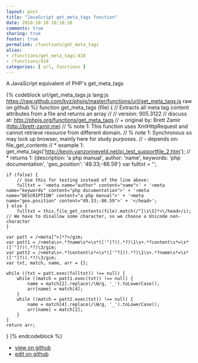 ```yaml
---
layout: post
title: "JavaScript get_meta_tags function"
date: 2010-10-10 10:10:10
comments: true
sharing: true
footer: true
permalink: /functions/get_meta_tags
alias:
- /functions/get_meta_tags:418
- /functions/418
categories: [ url, functions ]
---
```

A JavaScript equivalent of PHP's get_meta_tags
<!-- more -->
{% codeblock url/get_meta_tags.js lang:js https://raw.github.com/kvz/phpjs/master/functions/url/get_meta_tags.js raw on github %}
function get_meta_tags (file) {
    // Extracts all meta tag content attributes from a file and returns an array
    //
    // version: 905.3122
    // discuss at: http://phpjs.org/functions/get_meta_tags
    // +   original by: Brett Zamir (http://brett-zamir.me)
    // %        note 1: This function uses XmlHttpRequest and cannot retrieve resource from different domain.
    // %        note 1: Synchronous so may lock up browser, mainly here for study purposes.
    // -    depends on: file_get_contents
    // *     example 1: get_meta_tags('http://kevin.vanzonneveld.net/pj_test_supportfile_2.htm');
    // *     returns 1: {description: 'a php manual', author: 'name', keywords: 'php documentation', 'geo_position': '49.33;-86.59'}
    var fulltxt = '';

    if (false) {
        // Use this for testing instead of the line above:
        fulltxt = '<meta name="author" content="name">' + '<meta name="keywords" content="php documentation">' + '<meta name="DESCRIPTION" content="a php manual">' + '<meta name="geo.position" content="49.33;-86.59">' + '</head>';
    } else {
        fulltxt = this.file_get_contents(file).match(/^[\s\S]*<\/head>/i); // We have to disallow some character, so we choose a Unicode non-character
    }

    var patt = /<meta[^>]*?>/gim;
    var patt1 = /<meta\s+.*?name\s*=\s*(['"]?)(.*?)\1\s+.*?content\s*=\s*(['"]?)(.*?)\3/gim;
    var patt2 = /<meta\s+.*?content\s*=\s*(['"?])(.*?)\1\s+.*?name\s*=\s*(['"]?)(.*?)\3/gim;
    var txt, match, name, arr = {};

    while ((txt = patt.exec(fulltxt)) !== null) {
        while ((match = patt1.exec(txt)) !== null) {
            name = match[2].replace(/\W/g, '_').toLowerCase();
            arr[name] = match[4];
        }
        while ((match = patt2.exec(txt)) !== null) {
            name = match[4].replace(/\W/g, '_').toLowerCase();
            arr[name] = match[2];
        }
    }
    return arr;
}
{% endcodeblock %}
<ul>
 <li><a href="https://github.com/kvz/phpjs/blob/master/functions/url/get_meta_tags.js">view on github</a></li>
 <li><a href="https://github.com/kvz/phpjs/edit/master/functions/url/get_meta_tags.js">edit on github</a></li>
</ul>
